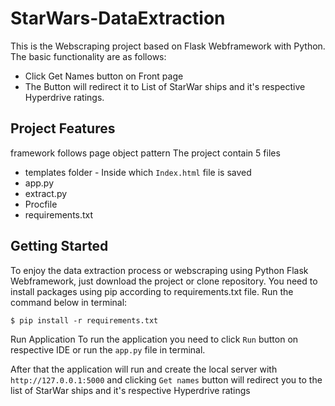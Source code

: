 # StarWars-DataExtraction

This is the Webscraping project based on Flask Webframework with Python. The basic functionality are as follows:

* Click Get Names button on Front page
* The Button will redirect it to List of StarWar ships and it's respective Hyperdrive ratings.


## Project Features
framework follows page object pattern
The project contain 5 files
* templates folder - Inside which `Index.html` file is saved
* app.py
* extract.py
* Procfile
* requirements.txt

## Getting Started
To enjoy the data extraction process or webscraping using Python Flask Webframework, just download the project or clone repository. You need to install packages using pip according to requirements.txt file. Run the command below in terminal:

`$ pip install -r requirements.txt`

Run Application
To run the application you need to click `Run` button on respective IDE or run the `app.py` file in terminal.

After that the application will run and create the local server with `http://127.0.0.1:5000` and clicking `Get names` button will redirect you to the list of StarWar ships and it's respective Hyperdrive ratings
